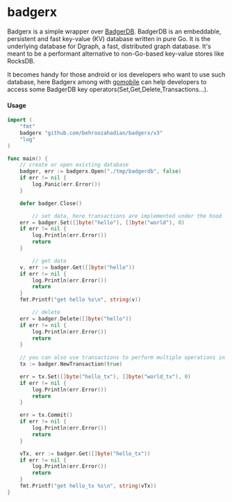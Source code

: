 # badgerx

Badgerx is a simple wrapper over [BadgerDB](https://github.com/dgraph-io/badger). BadgerDB is an embeddable, persistent 
and fast key-value (KV) database written in pure Go. It is the underlying database for Dgraph, a fast, distributed graph 
database. It's meant to be a performant alternative to non-Go-based key-value stores like RocksDB. 

It becomes handy for those android or ios developers who want to use such database, here Badgerx among with [gomobile](https://github.com/golang/mobile)
can help developers to access some BadgerDB key operators(Set,Get,Delete,Transactions...). 

#### Usage
```go
import (
	"fmt"
	badgerx "github.com/behroozahadian/badgerx/v3"
	"log"
)

func main() {
	// create or open existing database
	badger, err := badgerx.Open("./tmp/badgerdb", false)
	if err != nil {
		log.Panic(err.Error())
	}

	defer badger.Close()

        // set data, here transactions are implemented under the hood
	err = badger.Set([]byte("hello"), []byte("world"), 0)
	if err != nil {
		log.Println(err.Error())
		return
	}

        // get data
	v, err := badger.Get([]byte("hello"))
	if err != nil {
		log.Println(err.Error())
		return
	}
	fmt.Printf("get hello %s\n", string(v))

        // delete
	err = badger.Delete([]byte("hello"))
	if err != nil {
		log.Println(err.Error())
		return
	}
    
	// you can also use transactions to perform multiple operations in a single transaction
	tx := badger.NewTransaction(true)

	err = tx.Set([]byte("hello_tx"), []byte("world_tx"), 0)
	if err != nil {
		log.Println(err.Error())
		return
	}

	err = tx.Commit()
	if err != nil {
		log.Println(err.Error())
		return
	}

	vTx, err := badger.Get([]byte("hello_tx"))
	if err != nil {
		log.Println(err.Error())
		return
	}
	fmt.Printf("get hello_tx %s\n", string(vTx))
}
```